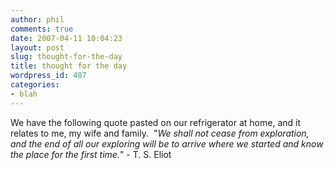 ```yaml
---
author: phil
comments: true
date: 2007-04-11 10:04:23
layout: post
slug: thought-for-the-day
title: thought for the day
wordpress_id: 487
categories:
- blah
---
```


We have the following quote pasted on our refrigerator at home, and it relates to me, my wife and family.  "_We shall not cease from exploration, and the end of all our exploring will be to arrive where we started and know the place for the first time._" - T. S. Eliot
